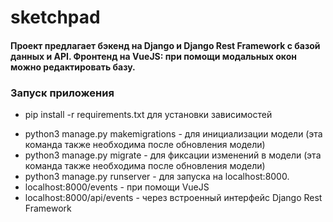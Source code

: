 # sketchpad
#### Проект предлагает бэкенд на Django и Django Rest Framework с базой данных и API. Фронтенд на VueJS: при помощи модальных окон можно редактировать базу.

### Запуск приложения
- pip install -r requirements.txt для установки зависимостей
+ python3 manage.py makemigrations - для инициализации модели (эта команда также необходима после обновления модели)
+ python3 manage.py migrate - для фиксации изменений в модели (эта команда также необходима после обновления модели)
+ python3 manage.py runserver - для запуска на localhost:8000. 
+ localhost:8000/events - при помощи VueJS
+ localhost:8000/api/events - через встроенный интерфейс Django Rest Framework


